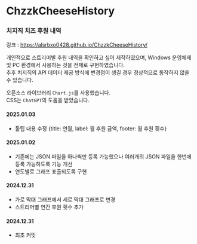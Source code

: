 # ChzzkCheeseHistory

### 치지직 치즈 후원 내역

링크 : https://alsrbxo0428.github.io/ChzzkCheeseHistory/

개인적으로 스트리머별 후원 내역을 확인하고 싶어 제작하였으며, Windows 운영체제 및 PC 환경에서 사용하는 것을 전제로 구현하였습니다.\
추후 치지직의 API 데이터 제공 방식에 변경점이 생길 경우 정상적으로 동작하지 않을 수 있습니다.

오픈소스 라이브러리 `Chart.js`를 사용했습니다.\
CSS는 `ChatGPT`의 도움을 받았습니다.

#### 2025.01.03
- 툴팁 내용 수정 {title: 연월, label: 월 후원 금액, footer: 월 후원 횟수}

#### 2025.01.02
- 기존에는 JSON 파일을 하나씩만 등록 가능했으나 여러개의 JSON 파일을 한번에 등록 가능하도록 기능 개선
- 연도별로 그래프 표출되도록 구현

#### 2024.12.31
- 가로 막대 그래프에서 세로 막대 그래프로 변경
- 스트리머별 연간 후원 횟수 추가

#### 2024.12.31
- 최초 커밋
